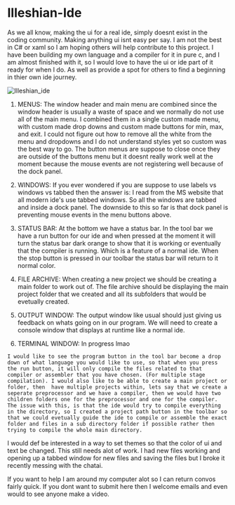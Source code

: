 # Illeshian-Ide

As we all know, making the ui for a real ide, simply doesnt exist in the coding community. Making anything ui isnt easy per say. I am not the best in C# or xaml so I am hoping others will help contribute to this project. I have been building my own language and a compiler for it in pure c, and I am almost finished with it, so I would love to have the ui or ide part of it ready for when I do. As well as provide a spot for others to find a beginning in thier own ide journey.

![Illeshian_ide](https://github.com/ravenleeblack/Illeshian-Ide/assets/76606152/59f95599-8e48-4abe-a98e-481588dc6ae5)

1) MENUS: The window header and main menu are combined since the window header is usually a waste of space and we normally do not use all of the main menu. I combined them in a single custom made menu, with custom made drop downs and custom made buttons for min, max, and exit. I could not figure out how to remove all the white from the menu and dropdowns and I do not understand styles yet so custom was the best way to go. The button menus are suppose to close once they are outside of the buttons menu but it doesnt really work well at the moment because the mouse events are not registering well because of the dock panel.

3) WINDOWS:
If you ever wondered if you are suppose to use labels vs windows vs tabbed then the answer is: I read from the MS website that all modern ide's use tabbed windows. So all the windows are tabbed and inside a dock panel. The downside to this so far is that dock panel is preventing mouse events in the menu buttons above.

5) STATUS BAR:
At the bottom we have a status bar. In the tool bar we have a run button for our ide and when pressed at the moment it will turn the status bar dark orange to show that it is working or eventually that the compiler is running. Which is a feature of a normal ide. When the stop button is pressed  in our toolbar the status bar will return to it normal color.

7) FILE ARCHIVE:
When creating a new project we should be creating a main folder to work out of. The file archive should be displaying the main project folder that we created and all its subfolders that would be evetually created.

9) OUTPUT WINDOW:
The output window like usual should just giving us feedback on whats going on in our program.  We will need to create a console window that displays at runtime like a normal ide.

11) TERMINAL WINDOW: In progress lmao

```I would like to see the program button in the tool bar become a drop down of what language you would like to use, so that when you press the run button, it will only compile the files related to that compiler or assembler that you have chosen. (For multiple stage compilation). I would also like to be able to create a main project or folder, then  have multiple projects within, lets say that we create a seperate preprocessor and we have a compiler, then we would have two children folders one for the preprocessor and one for the compiler. The issue with this, is that the ide would try to compile everything in the directory, so I created a project path button in the toolbar so that we could evetually guide the ide to compile or assemble the exact folder and files in a sub directory folder if possible rather then trying to compile the whole main directory.```

I would def be interested in a way to set themes so that the color of ui and text be changed. This still needs alot of work. I had new files working and opening up a tabbed window for new files and saving the files but I broke it recently messing with the chatai.

If you want to help I am around my computer alot so I can return convos fairly quick. If you dont want to submit here then I welcome emails and even would to see anyone make a video.
